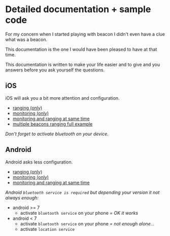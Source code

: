 # Detailed documentation + sample code

For my concern when I started playing with beacon I didn't even have a clue what was a beacon.

This documentation is the one I would have been pleased to have at that time.

This documentation is written to make your life easier and to give and you answers before you ask yourself the questions.

## iOS

iOS will ask you a bit more attention and configuration.

- [ranging (only)](https://github.com/MacKentoch/react-native-beacons-manager-new/blob/master/examples/samples/ranging.ios.md)
- [monitoring (only)](https://github.com/MacKentoch/react-native-beacons-manager-new/blob/master/examples/samples/monitoring.ios.md)
- [monitoring and ranging at same time](https://github.com/MacKentoch/react-native-beacons-manager-new/blob/master/examples/samples/monitoringAndRanging.ios.md)
- [multiple beacons ranging full example](https://github.com/MacKentoch/react-native-beacons-manager-new/blob/master/examples/samples/multipleBeacon.range.ios.js)


*Don't forget to activate bluetooth on your device.*

## Android

Android asks less configuration.

- [ranging (only)](https://github.com/MacKentoch/react-native-beacons-manager-new/blob/master/examples/samples/ranging.android.md)
- [monitoring (only)](https://github.com/MacKentoch/react-native-beacons-manager-new/blob/master/examples/samples/monitoring.android.md)
- [monitoring and ranging at same time](https://github.com/MacKentoch/react-native-beacons-manager-new/blob/master/examples/samples/monitoringAndRanging.android.md)

*Android `bluetooth service is required` but depending your version it not always enough:*
- android >= 7
  - activate `bluetooth service` on your phone *= OK it works*
- android < 7
  - activate `bluetooth service` on your phone *= not enough alone...*
  - activate `location service`

